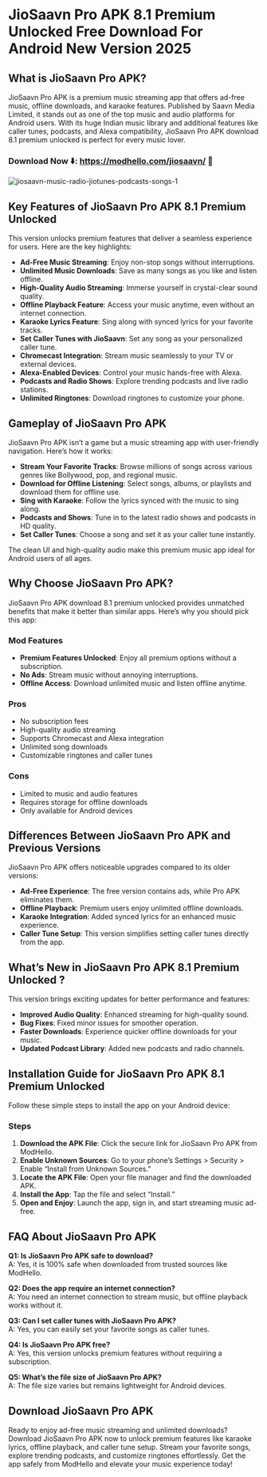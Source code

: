 # JioSaavn Pro APK 8.1 Premium Unlocked Free Download For Android New Version 2025

## What is JioSaavn Pro APK?
JioSaavn Pro APK is a premium music streaming app that offers ad-free music, offline downloads, and karaoke features. Published by Saavn Media Limited, it stands out as one of the top music and audio platforms for Android users. With its huge Indian music library and additional features like caller tunes, podcasts, and Alexa compatibility, JioSaavn Pro APK download 8.1 premium unlocked is perfect for every music lover.


### Download Now ⬇️: https://modhello.com/jiosaavn/ 📲
![jiosaavn-music-radio-jiotunes-podcasts-songs-1](https://github.com/user-attachments/assets/e3f3aa8f-9662-4608-a323-bc367d673944)


## Key Features of JioSaavn Pro APK 8.1 Premium Unlocked 
This version unlocks premium features that deliver a seamless experience for users. Here are the key highlights:

- **Ad-Free Music Streaming**: Enjoy non-stop songs without interruptions.
- **Unlimited Music Downloads**: Save as many songs as you like and listen offline.
- **High-Quality Audio Streaming**: Immerse yourself in crystal-clear sound quality.
- **Offline Playback Feature**: Access your music anytime, even without an internet connection.
- **Karaoke Lyrics Feature**: Sing along with synced lyrics for your favorite tracks.
- **Set Caller Tunes with JioSaavn**: Set any song as your personalized caller tune.
- **Chromecast Integration**: Stream music seamlessly to your TV or external devices.
- **Alexa-Enabled Devices**: Control your music hands-free with Alexa.
- **Podcasts and Radio Shows**: Explore trending podcasts and live radio stations.
- **Unlimited Ringtones**: Download ringtones to customize your phone.

## Gameplay of JioSaavn Pro APK
JioSaavn Pro APK isn’t a game but a music streaming app with user-friendly navigation. Here’s how it works:

- **Stream Your Favorite Tracks**: Browse millions of songs across various genres like Bollywood, pop, and regional music.
- **Download for Offline Listening**: Select songs, albums, or playlists and download them for offline use.
- **Sing with Karaoke**: Follow the lyrics synced with the music to sing along.
- **Podcasts and Shows**: Tune in to the latest radio shows and podcasts in HD quality.
- **Set Caller Tunes**: Choose a song and set it as your caller tune instantly.

The clean UI and high-quality audio make this premium music app ideal for Android users of all ages.

## Why Choose JioSaavn Pro APK?
JioSaavn Pro APK download 8.1 premium unlocked provides unmatched benefits that make it better than similar apps. Here’s why you should pick this app:

### Mod Features
- **Premium Features Unlocked**: Enjoy all premium options without a subscription.
- **No Ads**: Stream music without annoying interruptions.
- **Offline Access**: Download unlimited music and listen offline anytime.

### Pros
- No subscription fees
- High-quality audio streaming
- Supports Chromecast and Alexa integration
- Unlimited song downloads
- Customizable ringtones and caller tunes

### Cons
- Limited to music and audio features
- Requires storage for offline downloads
- Only available for Android devices

## Differences Between JioSaavn Pro APK and Previous Versions
JioSaavn Pro APK offers noticeable upgrades compared to its older versions:

- **Ad-Free Experience**: The free version contains ads, while Pro APK eliminates them.
- **Offline Playback**: Premium users enjoy unlimited offline downloads.
- **Karaoke Integration**: Added synced lyrics for an enhanced music experience.
- **Caller Tune Setup**: This version simplifies setting caller tunes directly from the app.

## What’s New in JioSaavn Pro APK 8.1 Premium Unlocked ?
This version brings exciting updates for better performance and features:

- **Improved Audio Quality**: Enhanced streaming for high-quality sound.
- **Bug Fixes**: Fixed minor issues for smoother operation.
- **Faster Downloads**: Experience quicker offline downloads for your music.
- **Updated Podcast Library**: Added new podcasts and radio channels.

## Installation Guide for JioSaavn Pro APK 8.1 Premium Unlocked
Follow these simple steps to install the app on your Android device:

### Steps
1. **Download the APK File**: Click the secure link for JioSaavn Pro APK from ModHello.
2. **Enable Unknown Sources**: Go to your phone’s Settings > Security > Enable “Install from Unknown Sources.”
3. **Locate the APK File**: Open your file manager and find the downloaded APK.
4. **Install the App**: Tap the file and select “Install.”
5. **Open and Enjoy**: Launch the app, sign in, and start streaming music ad-free.

## FAQ About JioSaavn Pro APK

**Q1: Is JioSaavn Pro APK safe to download?**  
A: Yes, it is 100% safe when downloaded from trusted sources like ModHello.

**Q2: Does the app require an internet connection?**  
A: You need an internet connection to stream music, but offline playback works without it.

**Q3: Can I set caller tunes with JioSaavn Pro APK?**  
A: Yes, you can easily set your favorite songs as caller tunes.

**Q4: Is JioSaavn Pro APK free?**  
A: Yes, this version unlocks premium features without requiring a subscription.

**Q5: What’s the file size of JioSaavn Pro APK?**  
A: The file size varies but remains lightweight for Android devices.

## Download JioSaavn Pro APK
Ready to enjoy ad-free music streaming and unlimited downloads? Download JioSaavn Pro APK now to unlock premium features like karaoke lyrics, offline playback, and caller tune setup. Stream your favorite songs, explore trending podcasts, and customize ringtones effortlessly. Get the app safely from ModHello and elevate your music experience today!

